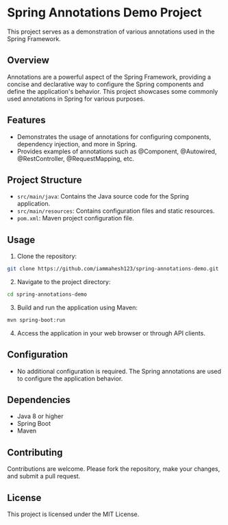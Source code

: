 # Spring Annotations Demo Project

This project serves as a demonstration of various annotations used in the Spring Framework.

## Overview

Annotations are a powerful aspect of the Spring Framework, providing a concise and declarative way to configure the Spring components and define the application's behavior. This project showcases some commonly used annotations in Spring for various purposes.

## Features

- Demonstrates the usage of annotations for configuring components, dependency injection, and more in Spring.
- Provides examples of annotations such as @Component, @Autowired, @RestController, @RequestMapping, etc.

## Project Structure

- `src/main/java`: Contains the Java source code for the Spring application.
- `src/main/resources`: Contains configuration files and static resources.
- `pom.xml`: Maven project configuration file.

## Usage

1. Clone the repository:

```bash
git clone https://github.com/iammahesh123/spring-annotations-demo.git
```
2. Navigate to the project directory:
```bash
cd spring-annotations-demo
```
3. Build and run the application using Maven:
```bash
mvn spring-boot:run
```
4. Access the application in your web browser or through API clients.
## Configuration
- No additional configuration is required. The Spring annotations are used to configure the application behavior.
## Dependencies
- Java 8 or higher
- Spring Boot
- Maven
## Contributing
Contributions are welcome. Please fork the repository, make your changes, and submit a pull request.

## License
This project is licensed under the MIT License.
